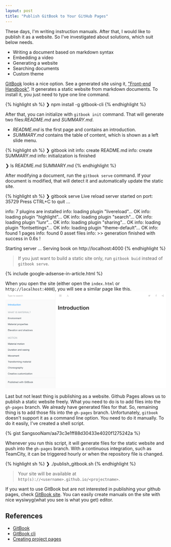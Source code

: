 ```yaml
---
layout: post
title: "Publish GitBook to Your GitHub Pages"
---
```


These days, I'm writing instruction manuals. After that, I would like to publish it as a website. So I've investigated about solutions, which suit below needs.

* Writing a document based on markdown syntax
* Embedding a video
* Generating a website
* Searching documents
* Custom theme

[GitBook](https://github.com/GitbookIO/gitbook) looks a nice option. See a generated site using it, ["Front-end Handbook"](https://www.gitbook.com/read/book/frontendmasters/front-end-handbook). It generates a static website from markdown documents. To install it, you just need to type one line command.

{% highlight sh %}
❯ npm install -g gitbook-cli
{% endhighlight %}

After that, you can initialize with `gitbook init` command. That will generate two files:_README.md_ and _SUMMARY.md_.

* _README.md_ is the first page and contains an introduction.
* _SUMMARY.md_ contains the table of content, which is shown as a left slide menu.

{% highlight sh %}
❯ gitbook init
info: create README.md
info: create SUMMARY.md
info: initialization is finished

❯ ls
README.md  SUMMARY.md
{% endhighlight %}

After modifying a document, run the `gitbook serve` command. If your document is modified, that will detect it and automatically update the static site.

{% highlight sh %}
❯ gitbook serve
Live reload server started on port: 35729
Press CTRL+C to quit ...

info: 7 plugins are installed
info: loading plugin "livereload"... OK
info: loading plugin "highlight"... OK
info: loading plugin "search"... OK
info: loading plugin "lunr"... OK
info: loading plugin "sharing"... OK
info: loading plugin "fontsettings"... OK
info: loading plugin "theme-default"... OK
info: found 1 pages
info: found 0 asset files
info: >> generation finished with success in 0.6s !

Starting server ...
Serving book on http://localhost:4000
{% endhighlight %}
> If you just want to build a static site only, run `gitbook buid` instead of `gitbook serve`.

{% include google-adsense-in-article.html %}

When you open the site (either open the `index.html` or `http://localhost:4000`), you will see a similar page like this.
![](/images/2016/08-02/gitbook.png)

Last but not least thing is publishing as a website. Github Pages allows us to publish a static website freely. What you need to do is to add files into the `gh-pages` branch. We already have generated files for that. So, remaining thing is to add those fils into the `gh-pages` branch. Unfortunately, `gitbook` doesn't support it as a command line option. You need to do it manually. To do it easily, I've created a shell script.

{% gist SangsooNam/aa73c3e1ff88d30433e4020f1275242a %}

Whenever you run this script, it will generate files for the static website and push into the `gh-pages` branch. With a continuous integration, such as TeamCity, it can be triggered hourly or when the repository file is changed.

{% highlight sh %}
❯ ./publish_gitbook.sh
{% endhighlight %}

> Your site will be available at `http(s)://<username>.github.io/<projectname>`.

If you want to use GitBook but are not interested in publishing your github pages, check [GitBook site](https://www.gitbook.com/). You can easily create manuals on the site with nice wysiwyg(what you see is what you get) editor.

## References

* [GitBook](https://www.gitbook.com/)
* [GitBook cli](https://github.com/GitbookIO/gitbook-cli)
* [Creating project pages](https://help.github.com/articles/creating-project-pages-manually)
